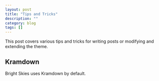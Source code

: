 ```yaml
---
layout: post
title: "Tips and Tricks"
description: ""
category: blog
tags: []
---
```


<section markdown="1">

This post covers various tips and tricks for writing posts or modifying and extending the theme.

## Kramdown

Bright Skies uses Kramdown by default.


</section>
